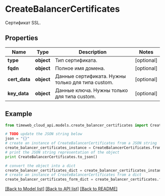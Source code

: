 # CreateBalancerCertificates

Сертификат SSL.

## Properties
Name | Type | Description | Notes
------------ | ------------- | ------------- | -------------
**type** | **object** | Тип сертификата. | [optional] 
**fqdn** | **object** | Полное имя домена. | [optional] 
**cert_data** | **object** | Данные сертификата. Нужны только для типа custom. | [optional] 
**key_data** | **object** | Данные ключа. Нужны только для типа custom. | [optional] 

## Example

```python
from timeweb_cloud_api.models.create_balancer_certificates import CreateBalancerCertificates

# TODO update the JSON string below
json = "{}"
# create an instance of CreateBalancerCertificates from a JSON string
create_balancer_certificates_instance = CreateBalancerCertificates.from_json(json)
# print the JSON string representation of the object
print CreateBalancerCertificates.to_json()

# convert the object into a dict
create_balancer_certificates_dict = create_balancer_certificates_instance.to_dict()
# create an instance of CreateBalancerCertificates from a dict
create_balancer_certificates_form_dict = create_balancer_certificates.from_dict(create_balancer_certificates_dict)
```
[[Back to Model list]](../README.md#documentation-for-models) [[Back to API list]](../README.md#documentation-for-api-endpoints) [[Back to README]](../README.md)


